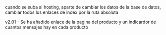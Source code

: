 cuando se suba al hosting, aparte de cambiar los datos de la base de datos, cambiar todos los enlaces de index por la ruta absoluta

v2.01 - Se ha añadido enlace de la pagina del producto y un indicardor  de cuantos mensajes hay en cada producto
